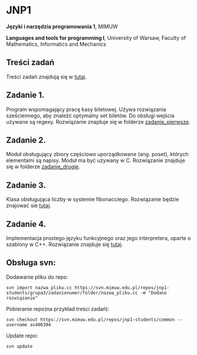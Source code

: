 # JNP1

**Języki i narzędzia programowania 1**, MIMUW 

**Languages and tools for programming I**, University of Warsaw, Faculty of Mathematics, Informatics and Mechanics

## Treści zadań
Treści zadań znajdują się w [tutaj](/common).

## Zadanie 1.
Program wspomagający pracę kasy biletowej. Używa rozwiązania sześciennego, aby znaleźć optymalny set biletów. Do obsługi wejścia używane są regexy.
Rozwiązanie znajduje się w folderze [zadanie_pierwsze](/zadanie_pierwsze).

## Zadanie 2.
Moduł obsługujący zbiory częściowo uporządkowane (ang. poset), których elementami są napisy. Moduł ma być używany w C.
Rozwiązanie znajduje się w folderze [zadanie_drugie](/zadanie_drugie).

## Zadanie 3.
Klasa obsługująca liczby w systemie fibonacciego. Rozwiązanie będzie znajować sie [tutaj](/zadanie_trzecie).

## Zadanie 4.
Implementacja prostego języku funkcyjnego oraz jego interpretera, oparte o szablony w C++. Rozwiązanie znajduje się [tutaj](/zadanie_czwarte).

## Obsługa svn:

Dodawanie pliku do repo:
```
svn import nazwa_pliku.cc https://svn.mimuw.edu.pl/repos/jnp1-students/grupa3/zadanienumer/folder/nazwa_pliku.cc -m "Dodano rozwiązanie"
```
Pobieranie repo(na przykład treści zadań): 
```
svn checkout https://svn.mimuw.edu.pl/repos/jnp1-students/common --username as406384
```
Update repo:
``` 
svn update
```

